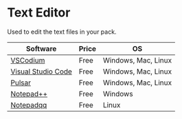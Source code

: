 # Text Editor

Used to edit the text files in your pack.

Software | Price | OS
--|--|--
[VSCodium] | Free | Windows, Mac, Linux
[Visual Studio Code] | Free | Windows, Mac, Linux
[Pulsar] | Free | Windows, Mac, Linux
[Notepad++] | Free | Windows
[Notepadqq] | Free | Linux

[VSCodium]: https://vscodium.com/
[Visual Studio Code]: https://code.visualstudio.com/
[Pulsar]: https://pulsar-edit.dev/
[Notepad++]: https://notepad-plus-plus.org/
[Notepadqq]: https://notepadqq.com/
